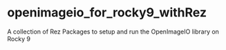 # openimageio_for_rocky9_withRez
A collection of Rez Packages to setup and run the OpenImageIO library on Rocky 9
